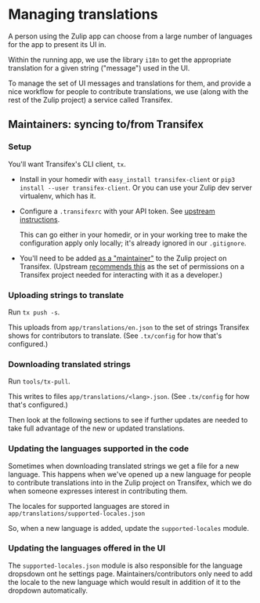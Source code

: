 # Managing translations

A person using the Zulip app can choose from a large number of
languages for the app to present its UI in.

Within the running app, we use the library `i18n` to get the
appropriate translation for a given string ("message") used in the UI.

To manage the set of UI messages and translations for them, and
provide a nice workflow for people to contribute translations, we use
(along with the rest of the Zulip project) a service called Transifex.

## Maintainers: syncing to/from Transifex

### Setup

You'll want Transifex's CLI client, `tx`.

- Install in your homedir with `easy_install transifex-client` or `pip3 install --user transifex-client`.
  Or you can use your Zulip dev server virtualenv, which has it.

- Configure a `.transifexrc` with your API token. See [upstream
  instructions](https://docs.transifex.com/client/client-configuration#transifexrc).

  This can go either in your homedir, or in your working tree to make
  the configuration apply only locally; it's already ignored in our
  `.gitignore`.

- You'll need to be added [as a "maintainer"][tx-zulip-maintainers] to
  the Zulip project on Transifex. (Upstream [recommends
  this][tx-docs-maintainers] as the set of permissions on a Transifex
  project needed for interacting with it as a developer.)

[tx-zulip-maintainers]: https://www.transifex.com/zulip/zulip/settings/maintainers/
[tx-docs-maintainers]: https://docs.transifex.com/teams/understanding-user-roles#project-maintainers

### Uploading strings to translate

Run `tx push -s`.

This uploads from `app/translations/en.json` to the
set of strings Transifex shows for contributors to translate.
(See `.tx/config` for how that's configured.)

### Downloading translated strings

Run `tools/tx-pull`.

This writes to files `app/translations/<lang>.json`.
(See `.tx/config` for how that's configured.)

Then look at the following sections to see if further updates are
needed to take full advantage of the new or updated translations.

### Updating the languages supported in the code

Sometimes when downloading translated strings we get a file for a new
language. This happens when we've opened up a new language for people
to contribute translations into in the Zulip project on Transifex,
which we do when someone expresses interest in contributing them.

The locales for supported languages are stored in `app/translations/supported-locales.json`

So, when a new language is added, update the `supported-locales` module.

### Updating the languages offered in the UI

The `supported-locales.json` module is also responsible for the language dropsdown ont he settings page.
Maintainers/contributors only need to add the locale to the new language which would result in addition of it to the dropdown automatically.
